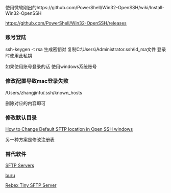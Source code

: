 使用微软刚出的https://github.com/PowerShell/Win32-OpenSSH/wiki/Install-Win32-OpenSSH

https://github.com/PowerShell/Win32-OpenSSH/releases

### 账号登陆

ssh-keygen -t rsa 生成密钥对 复制C:\Users\Administrator\.ssh\id_rsa文件 登录时使用此私钥

如果使用账号登录的话 使用windows系统账号

### 修改配置导致mac登录失败

/Users/zhangjinfu/.ssh/known_hosts

删除对应的内容即可

### 修改默认目录

[How to Change Default SFTP location in Open SSH windows](https://github.com/PowerShell/Win32-OpenSSH/issues/730)

另一种方案是修改注册表

### 替代软件

[SFTP Servers](https://www.sftp.net/servers)

[buru](https://buruserver.com/download/free)

[Rebex Tiny SFTP Server](https://labs.rebex.net/tiny-sftp-server)
